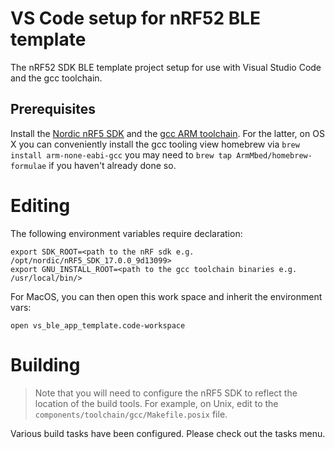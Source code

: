 VS Code setup for nRF52 BLE template
===

The nRF52 SDK BLE template project setup for use with Visual Studio Code and the gcc toolchain.

Prerequisites
-

Install the [Nordic nRF5 SDK](https://www.nordicsemi.com/Software-and-tools/Software/nRF5-SDK) and the [gcc ARM toolchain](https://developer.arm.com/tools-and-software/open-source-software/developer-tools/gnu-toolchain/gnu-rm/downloads). For the latter, on OS X you can conveniently install the gcc tooling view homebrew via `brew install arm-none-eabi-gcc` you may need to `brew tap ArmMbed/homebrew-formulae` if you haven't already done so.

Editing
===

The following environment variables require declaration:

```
export SDK_ROOT=<path to the nRF sdk e.g. /opt/nordic/nRF5_SDK_17.0.0_9d13099>
export GNU_INSTALL_ROOT=<path to the gcc toolchain binaries e.g. /usr/local/bin/>
```

For MacOS, you can then open this work space and inherit the environment vars:

```
open vs_ble_app_template.code-workspace
```

Building
===

> Note that you will need to configure the nRF5 SDK to reflect the location of the build tools. For example, on Unix, edit to the `components/toolchain/gcc/Makefile.posix` file.

Various build tasks have been configured. Please check out the tasks menu.